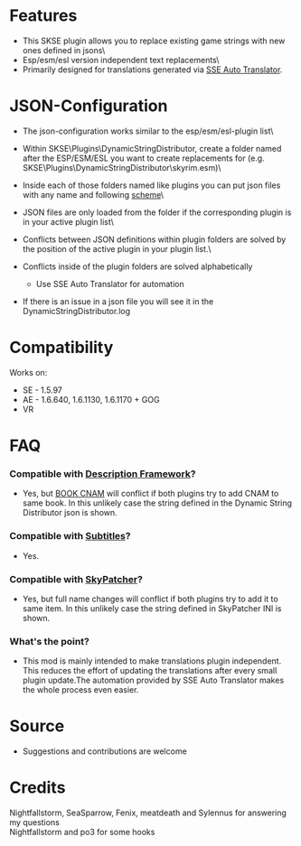 ﻿# Features

- This SKSE plugin allows you to replace existing game strings with new ones defined in jsons\
- Esp/esm/esl version independent text replacements\
- Primarily designed for translations generated via [SSE Auto Translator](https://www.nexusmods.com/skyrimspecialedition/mods/111491)﻿.


# JSON-Configuration

- The json-configuration works similar to the esp/esm/esl-plugin list\
- Within SKSE\Plugins\DynamicStringDistributor, create a folder named after the ESP/ESM/ESL you want to create replacements for (e.g.
SKSE\Plugins\DynamicStringDistributor\skyrim.esm)\
- Inside each of those folders named like plugins you can put json files with any name and following [scheme](https://github.com/SkyHorizon3/SSE-Dynamic-String-Distributor/blob/main/doc/Doc.md)﻿﻿\
- JSON files are only loaded from the folder if the corresponding plugin is in your active plugin list\
- Conflicts between JSON definitions within plugin folders are solved by the position of the active plugin in your plugin list.\
- Conflicts inside of the plugin folders are solved alphabetically
  - Use SSE Auto Translator﻿ for automation

- If there is an issue in a json file you will see it in the DynamicStringDistributor.log


# Compatibility

Works on:
- SE - 1.5.97
- AE - 1.6.640, 1.6.1130, 1.6.1170 + GOG
- VR


# FAQ

### Compatible with [Description Framework](https://www.nexusmods.com/skyrimspecialedition/mods/105799)﻿?
- Yes, but [BOOK CNAM﻿](https://en.uesp.net/wiki/Skyrim_Mod:Mod_File_Format/BOOK) will conflict if both plugins try to add CNAM to same book. In this unlikely case the string defined in the Dynamic String Distributor json is shown.

### Compatible with [Subtitles﻿](https://www.nexusmods.com/skyrimspecialedition/mods/113214)﻿?
- Yes.

### Compatible with [SkyPatcher](https://www.nexusmods.com/skyrimspecialedition/mods/106659)﻿?
- Yes, but full name changes will conflict if both plugins try to add it to same item. In this unlikely case the string defined in SkyPatcher INI is shown.

### What's the point?
- This mod is mainly intended to make translations plugin independent. This reduces the effort of updating the translations after every small plugin update.The automation provided by SSE Auto Translator makes the whole process even easier.


# Source

- Suggestions and contributions are welcome


# Credits
Nightfallstorm, SeaSparrow, Fenix, meatdeath and Sylennus for answering my questions\
Nightfallstorm and po3 for some hooks

